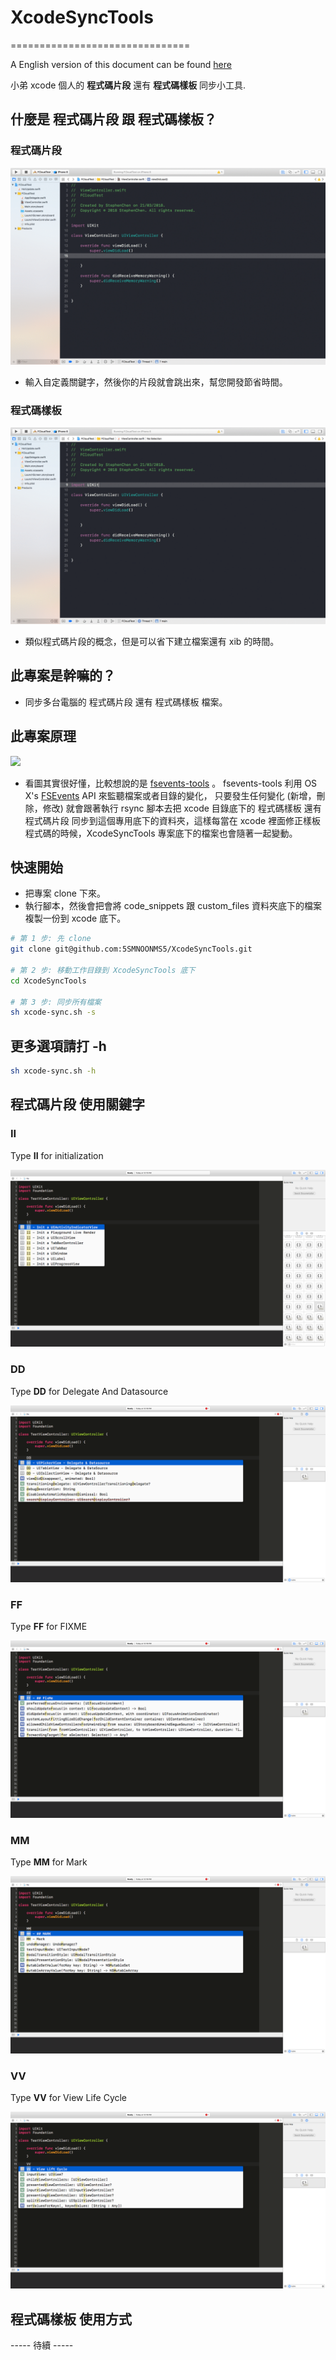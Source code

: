 # XcodeSyncTools
===============================

A English version of this document can be found [here](https://github.com/5SMNOONMS5/XcodeSyncTools/blob/master/README.md)

小弟 xcode 個人的 **程式碼片段** 還有 **程式碼樣板** 同步小工具.

## 什麼是 程式碼片段 跟 程式碼樣板？

### 程式碼片段

![](imgs/git_xcode_sinppets.gif)

* 輸入自定義關鍵字，然後你的片段就會跳出來，幫您開發節省時間。

### 程式碼樣板

![](imgs/git_xcode_filetemplate.gif)

* 類似程式碼片段的概念，但是可以省下建立檔案還有 xib 的時間。

## 此專案是幹嘛的？

* 同步多台電腦的 程式碼片段 還有 程式碼樣板 檔案。

## 此專案原理

![](imgs/diagram.gif)

* 看圖其實很好懂，比較想說的是 [fsevents-tools](https://github.com/ggreer/fsevents-tools) 。 fsevents-tools 利用 OS X's [FSEvents](https://en.wikipedia.org/wiki/FSEvents) API 來監聽檔案或者目錄的變化，
只要發生任何變化 (新增，刪除，修改) 就會跟著執行 rsync 腳本去把 xcode 目錄底下的 程式碼樣板 還有 程式碼片段 同步到這個專用底下的資料夾，這樣每當在 xcode 裡面修正樣板程式碼的時候，XcodeSyncTools 專案底下的檔案也會隨著一起變動。

## 快速開始

* 把專案 clone 下來。
* 執行腳本，然後會把會將 code_snippets 跟 custom_files 資料夾底下的檔案複製一份到 xcode 底下。

```bash
# 第 1 步: 先 clone 
git clone git@github.com:5SMNOONMS5/XcodeSyncTools.git

# 第 2 步: 移動工作目錄到 XcodeSyncTools 底下
cd XcodeSyncTools

# 第 3 步: 同步所有檔案
sh xcode-sync.sh -s
```

## 更多選項請打 -h 

```bash
sh xcode-sync.sh -h
``` 

## 程式碼片段 使用關鍵字

### II

Type **II** for initialization

![II](imgs/II.png)

### DD

Type **DD** for Delegate And Datasource

![II](imgs/DD.png)

### FF

Type **FF** for FIXME

![II](imgs/FF.png)

### MM

Type **MM** for Mark

![II](imgs/MM.png)

### VV

Type **VV** for View Life Cycle

![II](imgs/VV.png)

## 程式碼樣板 使用方式

----- 待續 -----
